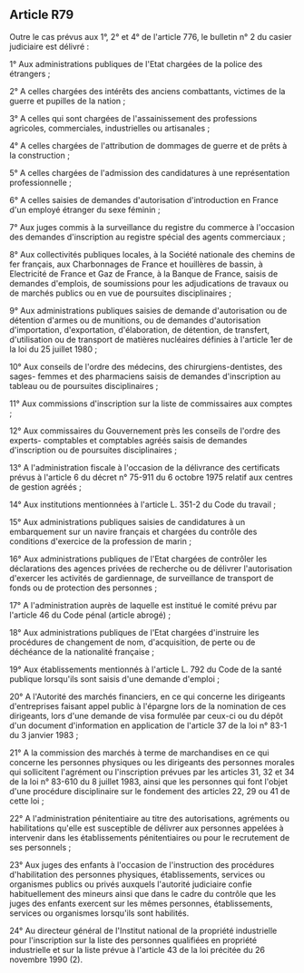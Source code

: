 Article R79
----
Outre le cas prévus aux 1°, 2° et 4° de l'article 776, le bulletin n° 2 du
casier judiciaire est délivré :

1° Aux administrations publiques de l'Etat chargées de la police des étrangers ;

2° A celles chargées des intérêts des anciens combattants, victimes de la guerre
et pupilles de la nation ;

3° A celles qui sont chargées de l'assainissement des professions agricoles,
commerciales, industrielles ou artisanales ;

4° A celles chargées de l'attribution de dommages de guerre et de prêts à la
construction ;

5° A celles chargées de l'admission des candidatures à une représentation
professionnelle ;

6° A celles saisies de demandes d'autorisation d'introduction en France d'un
employé étranger du sexe féminin ;

7° Aux juges commis à la surveillance du registre du commerce à l'occasion des
demandes d'inscription au registre spécial des agents commerciaux ;

8° Aux collectivités publiques locales, à la Société nationale des chemins de
fer français, aux Charbonnages de France et houillères de bassin, à Electricité
de France et Gaz de France, à la Banque de France, saisis de demandes d'emplois,
de soumissions pour les adjudications de travaux ou de marchés publics ou en vue
de poursuites disciplinaires ;

9° Aux administrations publiques saisies de demande d'autorisation ou de
détention d'armes ou de munitions, ou de demandes d'autorisation d'importation,
d'exportation, d'élaboration, de détention, de transfert, d'utilisation ou de
transport de matières nucléaires définies à l'article 1er de la loi du 25
juillet 1980 ;

10° Aux conseils de l'ordre des médecins, des chirurgiens-dentistes, des sages-
femmes et des pharmaciens saisis de demandes d'inscription au tableau ou de
poursuites disciplinaires ;

11° Aux commissions d'inscription sur la liste de commissaires aux comptes ;

12° Aux commissaires du Gouvernement près les conseils de l'ordre des experts-
comptables et comptables agréés saisis de demandes d'inscription ou de
poursuites disciplinaires ;

13° A l'administration fiscale à l'occasion de la délivrance des certificats
prévus à l'article 6 du décret n° 75-911 du 6 octobre 1975 relatif aux centres
de gestion agréés ;

14° Aux institutions mentionnées à l'article L. 351-2 du Code du travail ;

15° Aux administrations publiques saisies de candidatures à un embarquement sur
un navire français et chargées du contrôle des conditions d'exercice de la
profession de marin ;

16° Aux administrations publiques de l'Etat chargées de contrôler les
déclarations des agences privées de recherche ou de délivrer l'autorisation
d'exercer les activités de gardiennage, de surveillance de transport de fonds ou
de protection des personnes ;

17° A l'administration auprès de laquelle est institué le comité prévu par
l'article 46 du Code pénal (article abrogé) ;

18° Aux administrations publiques de l'Etat chargées d'instruire les procédures
de changement de nom, d'acquisition, de perte ou de déchéance de la nationalité
française ;

19° Aux établissements mentionnés à l'article L. 792 du Code de la santé
publique lorsqu'ils sont saisis d'une demande d'emploi ;

20° A l'Autorité des marchés financiers, en ce qui concerne les dirigeants
d'entreprises faisant appel public à l'épargne lors de la nomination de ces
dirigeants, lors d'une demande de visa formulée par ceux-ci ou du dépôt d'un
document d'information en application de l'article 37 de la loi n° 83-1 du 3
janvier 1983 ;

21° A la commission des marchés à terme de marchandises en ce qui concerne les
personnes physiques ou les dirigeants des personnes morales qui sollicitent
l'agrément ou l'inscription prévues par les articles 31, 32 et 34 de la loi n°
83-610 du 8 juillet 1983, ainsi que les personnes qui font l'objet d'une
procédure disciplinaire sur le fondement des articles 22, 29 ou 41 de cette loi
;

22° A l'administration pénitentiaire au titre des autorisations, agréments ou
habilitations qu'elle est susceptible de délivrer aux personnes appelées à
intervenir dans les établissements pénitentiaires ou pour le recrutement de ses
personnels ;

23° Aux juges des enfants à l'occasion de l'instruction des procédures
d'habilitation des personnes physiques, établissements, services ou organismes
publics ou privés auxquels l'autorité judiciaire confie habituellement des
mineurs ainsi que dans le cadre du contrôle que les juges des enfants exercent
sur les mêmes personnes, établissements, services ou organismes lorsqu'ils sont
habilités.

24° Au directeur général de l'Institut national de la propriété industrielle
pour l'inscription sur la liste des personnes qualifiées en propriété
industrielle et sur la liste prévue à l'article 43 de la loi précitée du 26
novembre 1990 (2).

